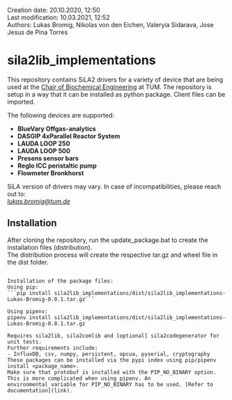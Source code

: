Creation date: 20.10.2020, 12:50  
Last modification: 10.03.2021, 12:52  
Authors: Lukas Bromig, Nikolas von den Eichen, Valeryia Sidarava, Jose Jesus de Pina Torres 

# sila2lib_implementations

This repository contains SiLA2 drivers for a variety of device that are being used at the [Chair of Biochemical Engineering](https://www.mw.tum.de/en/biovt/home/) at TUM. The repository is setup in a way that it can be installed as python package. Client files can be imported. 

The following devices are supported:
- **BlueVary Offgas-analytics**
- **DASGIP 4xParallel Reactor System**
- **LAUDA LOOP 250**
- **LAUDA LOOP 500**
- **Presens sensor bars**
- **Reglo ICC peristaltic pump**
- **Flowmeter Bronkhorst**

SiLA version of drivers may vary. In case of incompatibilities, please reach out to:   
*lukas.bromig@tum.de* 

## Installation

After cloning the repository, run the update_package.bat to create the installation files (distribution).  
The distribution process will create the respective tar.gz and wheel file in the dist folder.   
``````

Installation of the package files:  
Using pip:
```pip install sila2lib_implementations/dist/sila2lib_implementations-Lukas-Bromig-0.0.1.tar.gz``` 

Using pipenv:
pipenv install sila2lib_implementations/dist/sila2lib_implementations-Lukas-Bromig-0.0.1.tar.gz

Requires sila2lib, sila2comlib and [optional] sila2codegenerator for unit tests. 
Further requirements include:
- InfluxDB, csv, numpy, persistent, opcua, pyserial, cryptography  
These packages can be installed via the pypi index using pip/pipenv install <package_name>.
Make sure that protobuf is installed with the PIP_NO_BINARY option. This is more complicated when using pipenv. An
environmental variable for PIP_NO_BINARY has to be used. [Refer to documentation](link).
